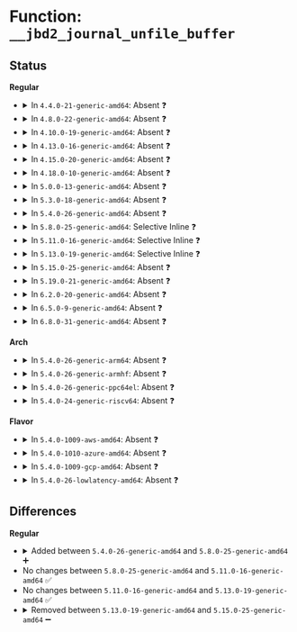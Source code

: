 # Function: <code>__jbd2_journal_unfile_buffer</code>

## Status
<b>Regular</b>
<ul>
<li>
<details>
<summary>In <code>4.4.0-21-generic-amd64</code>: Absent ❓</summary>

```json
{
  "name": "__jbd2_journal_unfile_buffer",
  "collision_type": "Unique Static",
  "inline_type": "Full",
  "funcs": [
    {
      "addr": 18446744071581892926,
      "name": "__jbd2_journal_unfile_buffer",
      "external": false,
      "loc": "fs/jbd2/transaction.c:1889",
      "file": "fs/jbd2/transaction.c",
      "inline": "not declared, inlined",
      "caller_inline": [
        "fs/jbd2/transaction.c:jbd2_journal_unfile_buffer",
        "fs/jbd2/transaction.c:jbd2_journal_forget",
        "fs/jbd2/transaction.c:__jbd2_journal_refile_buffer"
      ],
      "caller_func": []
    }
  ],
  "symbols": []
}
```
</details>
</li>
<li>
<details>
<summary>In <code>4.8.0-22-generic-amd64</code>: Absent ❓</summary>

```json
{
  "name": "__jbd2_journal_unfile_buffer",
  "collision_type": "Unique Static",
  "inline_type": "Full",
  "funcs": [
    {
      "addr": 18446744071582085626,
      "name": "__jbd2_journal_unfile_buffer",
      "external": false,
      "loc": "fs/jbd2/transaction.c:1874",
      "file": "fs/jbd2/transaction.c",
      "inline": "not declared, inlined",
      "caller_inline": [
        "fs/jbd2/transaction.c:__jbd2_journal_refile_buffer",
        "fs/jbd2/transaction.c:jbd2_journal_unfile_buffer",
        "fs/jbd2/transaction.c:jbd2_journal_forget"
      ],
      "caller_func": []
    }
  ],
  "symbols": []
}
```
</details>
</li>
<li>
<details>
<summary>In <code>4.10.0-19-generic-amd64</code>: Absent ❓</summary>

```json
{
  "name": "__jbd2_journal_unfile_buffer",
  "collision_type": "Unique Static",
  "inline_type": "Full",
  "funcs": [
    {
      "addr": 18446744071582175722,
      "name": "__jbd2_journal_unfile_buffer",
      "external": false,
      "loc": "fs/jbd2/transaction.c:1879",
      "file": "fs/jbd2/transaction.c",
      "inline": "not declared, inlined",
      "caller_inline": [
        "fs/jbd2/transaction.c:__jbd2_journal_refile_buffer",
        "fs/jbd2/transaction.c:jbd2_journal_unfile_buffer",
        "fs/jbd2/transaction.c:jbd2_journal_forget"
      ],
      "caller_func": []
    }
  ],
  "symbols": []
}
```
</details>
</li>
<li>
<details>
<summary>In <code>4.13.0-16-generic-amd64</code>: Absent ❓</summary>

```json
{
  "name": "__jbd2_journal_unfile_buffer",
  "collision_type": "Unique Static",
  "inline_type": "Full",
  "funcs": [
    {
      "addr": 18446744071582262200,
      "name": "__jbd2_journal_unfile_buffer",
      "external": false,
      "loc": "fs/jbd2/transaction.c:1897",
      "file": "fs/jbd2/transaction.c",
      "inline": "not declared, inlined",
      "caller_inline": [
        "fs/jbd2/transaction.c:__jbd2_journal_refile_buffer",
        "fs/jbd2/transaction.c:jbd2_journal_unfile_buffer",
        "fs/jbd2/transaction.c:jbd2_journal_forget"
      ],
      "caller_func": []
    }
  ],
  "symbols": []
}
```
</details>
</li>
<li>
<details>
<summary>In <code>4.15.0-20-generic-amd64</code>: Absent ❓</summary>

```json
{
  "name": "__jbd2_journal_unfile_buffer",
  "collision_type": "Unique Static",
  "inline_type": "Full",
  "funcs": [
    {
      "addr": 18446744071582411240,
      "name": "__jbd2_journal_unfile_buffer",
      "external": false,
      "loc": "fs/jbd2/transaction.c:1900",
      "file": "fs/jbd2/transaction.c",
      "inline": "not declared, inlined",
      "caller_inline": [
        "fs/jbd2/transaction.c:__jbd2_journal_refile_buffer",
        "fs/jbd2/transaction.c:jbd2_journal_unfile_buffer",
        "fs/jbd2/transaction.c:jbd2_journal_forget"
      ],
      "caller_func": []
    }
  ],
  "symbols": []
}
```
</details>
</li>
<li>
<details>
<summary>In <code>4.18.0-10-generic-amd64</code>: Absent ❓</summary>

```json
{
  "name": "__jbd2_journal_unfile_buffer",
  "collision_type": "Unique Static",
  "inline_type": "Full",
  "funcs": [
    {
      "addr": 18446744071582601427,
      "name": "__jbd2_journal_unfile_buffer",
      "external": false,
      "loc": "fs/jbd2/transaction.c:1903",
      "file": "fs/jbd2/transaction.c",
      "inline": "not declared, inlined",
      "caller_inline": [
        "fs/jbd2/transaction.c:__jbd2_journal_refile_buffer",
        "fs/jbd2/transaction.c:jbd2_journal_unfile_buffer",
        "fs/jbd2/transaction.c:jbd2_journal_forget"
      ],
      "caller_func": []
    }
  ],
  "symbols": []
}
```
</details>
</li>
<li>
<details>
<summary>In <code>5.0.0-13-generic-amd64</code>: Absent ❓</summary>

```json
{
  "name": "__jbd2_journal_unfile_buffer",
  "collision_type": "Unique Static",
  "inline_type": "Full",
  "funcs": [
    {
      "addr": 18446744071582703171,
      "name": "__jbd2_journal_unfile_buffer",
      "external": false,
      "loc": "fs/jbd2/transaction.c:1943",
      "file": "fs/jbd2/transaction.c",
      "inline": "not declared, inlined",
      "caller_inline": [
        "fs/jbd2/transaction.c:__jbd2_journal_refile_buffer",
        "fs/jbd2/transaction.c:jbd2_journal_unfile_buffer",
        "fs/jbd2/transaction.c:jbd2_journal_forget"
      ],
      "caller_func": []
    }
  ],
  "symbols": []
}
```
</details>
</li>
<li>
<details>
<summary>In <code>5.3.0-18-generic-amd64</code>: Absent ❓</summary>

```json
{
  "name": "__jbd2_journal_unfile_buffer",
  "collision_type": "Unique Static",
  "inline_type": "Full",
  "funcs": [
    {
      "addr": 18446744071582876078,
      "name": "__jbd2_journal_unfile_buffer",
      "external": false,
      "loc": "fs/jbd2/transaction.c:1977",
      "file": "fs/jbd2/transaction.c",
      "inline": "not declared, inlined",
      "caller_inline": [
        "fs/jbd2/transaction.c:__jbd2_journal_refile_buffer",
        "fs/jbd2/transaction.c:jbd2_journal_unfile_buffer",
        "fs/jbd2/transaction.c:jbd2_journal_forget"
      ],
      "caller_func": []
    }
  ],
  "symbols": []
}
```
</details>
</li>
<li>
<details>
<summary>In <code>5.4.0-26-generic-amd64</code>: Absent ❓</summary>

```json
{
  "name": "__jbd2_journal_unfile_buffer",
  "collision_type": "Unique Static",
  "inline_type": "Full",
  "funcs": [
    {
      "addr": 18446744071582982803,
      "name": "__jbd2_journal_unfile_buffer",
      "external": false,
      "loc": "fs/jbd2/transaction.c:1984",
      "file": "fs/jbd2/transaction.c",
      "inline": "not declared, inlined",
      "caller_inline": [
        "fs/jbd2/transaction.c:__jbd2_journal_refile_buffer",
        "fs/jbd2/transaction.c:jbd2_journal_unfile_buffer",
        "fs/jbd2/transaction.c:jbd2_journal_forget"
      ],
      "caller_func": []
    }
  ],
  "symbols": []
}
```
</details>
</li>
<li>
<details>
<summary>In <code>5.8.0-25-generic-amd64</code>: Selective Inline ❓</summary>

```c
void __jbd2_journal_unfile_buffer(struct journal_head * jh)
```

```json
{
  "name": "__jbd2_journal_unfile_buffer",
  "collision_type": "Unique Static",
  "inline_type": "Selective",
  "funcs": [
    {
      "addr": 18446744071583288608,
      "name": "__jbd2_journal_unfile_buffer",
      "external": false,
      "loc": "fs/jbd2/transaction.c:2027",
      "file": "fs/jbd2/transaction.c",
      "inline": "not declared, inlined",
      "caller_inline": [],
      "caller_func": [
        "fs/jbd2/transaction.c:__jbd2_journal_refile_buffer",
        "fs/jbd2/transaction.c:jbd2_journal_unfile_buffer",
        "fs/jbd2/transaction.c:jbd2_journal_forget"
      ]
    }
  ],
  "symbols": [
    {
      "addr": 18446744071583288608,
      "name": "__jbd2_journal_unfile_buffer",
      "section": ".text",
      "bind": "STB_LOCAL",
      "size": 50
    }
  ]
}
```
</details>
</li>
<li>
<details>
<summary>In <code>5.11.0-16-generic-amd64</code>: Selective Inline ❓</summary>

```c
void __jbd2_journal_unfile_buffer(struct journal_head * jh)
```

```json
{
  "name": "__jbd2_journal_unfile_buffer",
  "collision_type": "Unique Static",
  "inline_type": "Selective",
  "funcs": [
    {
      "addr": 18446744071583404192,
      "name": "__jbd2_journal_unfile_buffer",
      "external": false,
      "loc": "fs/jbd2/transaction.c:2030",
      "file": "fs/jbd2/transaction.c",
      "inline": "not declared, inlined",
      "caller_inline": [],
      "caller_func": [
        "fs/jbd2/transaction.c:__jbd2_journal_refile_buffer",
        "fs/jbd2/transaction.c:jbd2_journal_unfile_buffer",
        "fs/jbd2/transaction.c:jbd2_journal_forget"
      ]
    }
  ],
  "symbols": [
    {
      "addr": 18446744071583404192,
      "name": "__jbd2_journal_unfile_buffer",
      "section": ".text",
      "bind": "STB_LOCAL",
      "size": 50
    }
  ]
}
```
</details>
</li>
<li>
<details>
<summary>In <code>5.13.0-19-generic-amd64</code>: Selective Inline ❓</summary>

```c
void __jbd2_journal_unfile_buffer(struct journal_head * jh)
```

```json
{
  "name": "__jbd2_journal_unfile_buffer",
  "collision_type": "Unique Static",
  "inline_type": "Selective",
  "funcs": [
    {
      "addr": 18446744071583426272,
      "name": "__jbd2_journal_unfile_buffer",
      "external": false,
      "loc": "fs/jbd2/transaction.c:2035",
      "file": "fs/jbd2/transaction.c",
      "inline": "not declared, inlined",
      "caller_inline": [],
      "caller_func": [
        "fs/jbd2/transaction.c:__jbd2_journal_refile_buffer",
        "fs/jbd2/transaction.c:jbd2_journal_unfile_buffer",
        "fs/jbd2/transaction.c:jbd2_journal_forget"
      ]
    }
  ],
  "symbols": [
    {
      "addr": 18446744071583426272,
      "name": "__jbd2_journal_unfile_buffer",
      "section": ".text",
      "bind": "STB_LOCAL",
      "size": 50
    }
  ]
}
```
</details>
</li>
<li>
<details>
<summary>In <code>5.15.0-25-generic-amd64</code>: Absent ❓</summary>

```json
{
  "name": "__jbd2_journal_unfile_buffer",
  "collision_type": "Unique Static",
  "inline_type": "Full",
  "funcs": [
    {
      "addr": 18446744071583786647,
      "name": "__jbd2_journal_unfile_buffer",
      "external": false,
      "loc": "fs/jbd2/transaction.c:2052",
      "file": "fs/jbd2/transaction.c",
      "inline": "not declared, inlined",
      "caller_inline": [
        "fs/jbd2/transaction.c:__jbd2_journal_refile_buffer",
        "fs/jbd2/transaction.c:jbd2_journal_unfile_buffer",
        "fs/jbd2/transaction.c:jbd2_journal_forget"
      ],
      "caller_func": []
    }
  ],
  "symbols": []
}
```
</details>
</li>
<li>
<details>
<summary>In <code>5.19.0-21-generic-amd64</code>: Absent ❓</summary>

```json
{
  "name": "__jbd2_journal_unfile_buffer",
  "collision_type": "Unique Static",
  "inline_type": "Full",
  "funcs": [
    {
      "addr": 18446744071584350355,
      "name": "__jbd2_journal_unfile_buffer",
      "external": false,
      "loc": "fs/jbd2/transaction.c:2071",
      "file": "fs/jbd2/transaction.c",
      "inline": "not declared, inlined",
      "caller_inline": [
        "fs/jbd2/transaction.c:__jbd2_journal_refile_buffer",
        "fs/jbd2/transaction.c:jbd2_journal_unfile_buffer",
        "fs/jbd2/transaction.c:jbd2_journal_forget"
      ],
      "caller_func": []
    }
  ],
  "symbols": []
}
```
</details>
</li>
<li>
<details>
<summary>In <code>6.2.0-20-generic-amd64</code>: Absent ❓</summary>

```json
{
  "name": "__jbd2_journal_unfile_buffer",
  "collision_type": "Unique Static",
  "inline_type": "Full",
  "funcs": [
    {
      "addr": 18446744071585000339,
      "name": "__jbd2_journal_unfile_buffer",
      "external": false,
      "loc": "fs/jbd2/transaction.c:2079",
      "file": "fs/jbd2/transaction.c",
      "inline": "not declared, inlined",
      "caller_inline": [
        "fs/jbd2/transaction.c:__jbd2_journal_refile_buffer",
        "fs/jbd2/transaction.c:jbd2_journal_unfile_buffer",
        "fs/jbd2/transaction.c:jbd2_journal_forget"
      ],
      "caller_func": []
    }
  ],
  "symbols": []
}
```
</details>
</li>
<li>
<details>
<summary>In <code>6.5.0-9-generic-amd64</code>: Absent ❓</summary>

```json
{
  "name": "__jbd2_journal_unfile_buffer",
  "collision_type": "Unique Static",
  "inline_type": "Full",
  "funcs": [
    {
      "addr": 18446744071585228275,
      "name": "__jbd2_journal_unfile_buffer",
      "external": false,
      "loc": "fs/jbd2/transaction.c:2078",
      "file": "fs/jbd2/transaction.c",
      "inline": "not declared, inlined",
      "caller_inline": [
        "fs/jbd2/transaction.c:__jbd2_journal_refile_buffer",
        "fs/jbd2/transaction.c:jbd2_journal_unfile_buffer",
        "fs/jbd2/transaction.c:jbd2_journal_forget"
      ],
      "caller_func": []
    }
  ],
  "symbols": []
}
```
</details>
</li>
<li>
<details>
<summary>In <code>6.8.0-31-generic-amd64</code>: Absent ❓</summary>

```json
{
  "name": "__jbd2_journal_unfile_buffer",
  "collision_type": "Unique Static",
  "inline_type": "Full",
  "funcs": [
    {
      "addr": 18446744071585461267,
      "name": "__jbd2_journal_unfile_buffer",
      "external": false,
      "loc": "fs/jbd2/transaction.c:2088",
      "file": "fs/jbd2/transaction.c",
      "inline": "not declared, inlined",
      "caller_inline": [
        "fs/jbd2/transaction.c:__jbd2_journal_refile_buffer",
        "fs/jbd2/transaction.c:jbd2_journal_unfile_buffer",
        "fs/jbd2/transaction.c:jbd2_journal_forget"
      ],
      "caller_func": []
    }
  ],
  "symbols": []
}
```
</details>
</li>
</ul>
<b>Arch</b>
<ul>
<li>
<details>
<summary>In <code>5.4.0-26-generic-arm64</code>: Absent ❓</summary>

```json
{
  "name": "__jbd2_journal_unfile_buffer",
  "collision_type": "Unique Static",
  "inline_type": "Full",
  "funcs": [
    {
      "addr": 18446603336494664112,
      "name": "__jbd2_journal_unfile_buffer",
      "external": false,
      "loc": "fs/jbd2/transaction.c:1984",
      "file": "fs/jbd2/transaction.c",
      "inline": "not declared, inlined",
      "caller_inline": [
        "fs/jbd2/transaction.c:__jbd2_journal_refile_buffer",
        "fs/jbd2/transaction.c:jbd2_journal_unfile_buffer",
        "fs/jbd2/transaction.c:jbd2_journal_forget"
      ],
      "caller_func": []
    }
  ],
  "symbols": []
}
```
</details>
</li>
<li>
<details>
<summary>In <code>5.4.0-26-generic-armhf</code>: Absent ❓</summary>

```json
{
  "name": "__jbd2_journal_unfile_buffer",
  "collision_type": "Unique Static",
  "inline_type": "Full",
  "funcs": [
    {
      "addr": 3228107392,
      "name": "__jbd2_journal_unfile_buffer",
      "external": false,
      "loc": "fs/jbd2/transaction.c:1984",
      "file": "fs/jbd2/transaction.c",
      "inline": "not declared, inlined",
      "caller_inline": [
        "fs/jbd2/transaction.c:__jbd2_journal_refile_buffer",
        "fs/jbd2/transaction.c:jbd2_journal_unfile_buffer",
        "fs/jbd2/transaction.c:jbd2_journal_forget"
      ],
      "caller_func": []
    }
  ],
  "symbols": []
}
```
</details>
</li>
<li>
<details>
<summary>In <code>5.4.0-26-generic-ppc64el</code>: Absent ❓</summary>

```json
{
  "name": "__jbd2_journal_unfile_buffer",
  "collision_type": "Unique Static",
  "inline_type": "Full",
  "funcs": [
    {
      "addr": 13835058055288479920,
      "name": "__jbd2_journal_unfile_buffer",
      "external": false,
      "loc": "fs/jbd2/transaction.c:1984",
      "file": "fs/jbd2/transaction.c",
      "inline": "not declared, inlined",
      "caller_inline": [
        "fs/jbd2/transaction.c:__jbd2_journal_refile_buffer",
        "fs/jbd2/transaction.c:jbd2_journal_unfile_buffer",
        "fs/jbd2/transaction.c:jbd2_journal_forget"
      ],
      "caller_func": []
    }
  ],
  "symbols": []
}
```
</details>
</li>
<li>
<details>
<summary>In <code>5.4.0-24-generic-riscv64</code>: Absent ❓</summary>

```json
{
  "name": "__jbd2_journal_unfile_buffer",
  "collision_type": "Unique Static",
  "inline_type": "Full",
  "funcs": [
    {
      "addr": 18446743936274027318,
      "name": "__jbd2_journal_unfile_buffer",
      "external": false,
      "loc": "fs/jbd2/transaction.c:1984",
      "file": "fs/jbd2/transaction.c",
      "inline": "not declared, inlined",
      "caller_inline": [
        "fs/jbd2/transaction.c:__jbd2_journal_refile_buffer",
        "fs/jbd2/transaction.c:jbd2_journal_unfile_buffer",
        "fs/jbd2/transaction.c:jbd2_journal_forget"
      ],
      "caller_func": []
    }
  ],
  "symbols": []
}
```
</details>
</li>
</ul>
<b>Flavor</b>
<ul>
<li>
<details>
<summary>In <code>5.4.0-1009-aws-amd64</code>: Absent ❓</summary>

```json
{
  "name": "__jbd2_journal_unfile_buffer",
  "collision_type": "Unique Static",
  "inline_type": "Full",
  "funcs": [
    {
      "addr": 18446744071582951539,
      "name": "__jbd2_journal_unfile_buffer",
      "external": false,
      "loc": "fs/jbd2/transaction.c:1984",
      "file": "fs/jbd2/transaction.c",
      "inline": "not declared, inlined",
      "caller_inline": [
        "fs/jbd2/transaction.c:__jbd2_journal_refile_buffer",
        "fs/jbd2/transaction.c:jbd2_journal_unfile_buffer",
        "fs/jbd2/transaction.c:jbd2_journal_forget"
      ],
      "caller_func": []
    }
  ],
  "symbols": []
}
```
</details>
</li>
<li>
<details>
<summary>In <code>5.4.0-1010-azure-amd64</code>: Absent ❓</summary>

```json
{
  "name": "__jbd2_journal_unfile_buffer",
  "collision_type": "Unique Static",
  "inline_type": "Full",
  "funcs": [
    {
      "addr": 18446744071582888691,
      "name": "__jbd2_journal_unfile_buffer",
      "external": false,
      "loc": "fs/jbd2/transaction.c:1984",
      "file": "fs/jbd2/transaction.c",
      "inline": "not declared, inlined",
      "caller_inline": [
        "fs/jbd2/transaction.c:__jbd2_journal_refile_buffer",
        "fs/jbd2/transaction.c:jbd2_journal_unfile_buffer",
        "fs/jbd2/transaction.c:jbd2_journal_forget"
      ],
      "caller_func": []
    }
  ],
  "symbols": []
}
```
</details>
</li>
<li>
<details>
<summary>In <code>5.4.0-1009-gcp-amd64</code>: Absent ❓</summary>

```json
{
  "name": "__jbd2_journal_unfile_buffer",
  "collision_type": "Unique Static",
  "inline_type": "Full",
  "funcs": [
    {
      "addr": 18446744071582940147,
      "name": "__jbd2_journal_unfile_buffer",
      "external": false,
      "loc": "fs/jbd2/transaction.c:1984",
      "file": "fs/jbd2/transaction.c",
      "inline": "not declared, inlined",
      "caller_inline": [
        "fs/jbd2/transaction.c:__jbd2_journal_refile_buffer",
        "fs/jbd2/transaction.c:jbd2_journal_unfile_buffer",
        "fs/jbd2/transaction.c:jbd2_journal_forget"
      ],
      "caller_func": []
    }
  ],
  "symbols": []
}
```
</details>
</li>
<li>
<details>
<summary>In <code>5.4.0-26-lowlatency-amd64</code>: Absent ❓</summary>

```json
{
  "name": "__jbd2_journal_unfile_buffer",
  "collision_type": "Unique Static",
  "inline_type": "Full",
  "funcs": [
    {
      "addr": 18446744071583028211,
      "name": "__jbd2_journal_unfile_buffer",
      "external": false,
      "loc": "fs/jbd2/transaction.c:1984",
      "file": "fs/jbd2/transaction.c",
      "inline": "not declared, inlined",
      "caller_inline": [
        "fs/jbd2/transaction.c:__jbd2_journal_refile_buffer",
        "fs/jbd2/transaction.c:jbd2_journal_unfile_buffer",
        "fs/jbd2/transaction.c:jbd2_journal_forget"
      ],
      "caller_func": []
    }
  ],
  "symbols": []
}
```
</details>
</li>
</ul>

## Differences
<b>Regular</b>
<ul>
<li>
<details>
<summary>Added between <code>5.4.0-26-generic-amd64</code> and <code>5.8.0-25-generic-amd64</code> ➕</summary>

```c
void __jbd2_journal_unfile_buffer(struct journal_head * jh)
```
</details>
</li>
<li>
No changes between <code>5.8.0-25-generic-amd64</code> and <code>5.11.0-16-generic-amd64</code> ✅
</li>
<li>
No changes between <code>5.11.0-16-generic-amd64</code> and <code>5.13.0-19-generic-amd64</code> ✅
</li>
<li>
<details>
<summary>Removed between <code>5.13.0-19-generic-amd64</code> and <code>5.15.0-25-generic-amd64</code> ➖</summary>

```c
void __jbd2_journal_unfile_buffer(struct journal_head * jh)
```
</details>
</li>
</ul>
